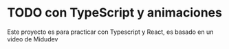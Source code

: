 # TODO con TypeScript y animaciones

Este proyecto es para practicar con Typescript y React, es basado en un video de Midudev